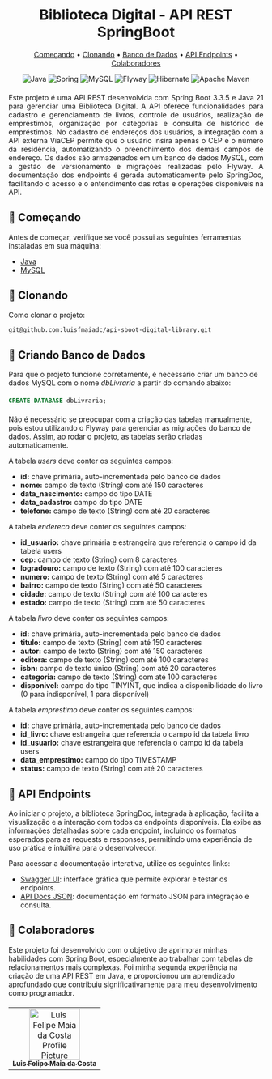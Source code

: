 <h1 align="center">Biblioteca Digital - API REST SpringBoot</h1>
<p align="center">
 <a href="#started">Começando</a> • 
  <a href="#cloning">Clonando</a> •
 <a href="#creating">Banco de Dados</a> •
 <a href="#routes">API Endpoints</a> •
 <a href="#colab">Colaboradores</a>
</p>

<p align="center" style="margin-bottom: 20;">
    <img src="https://img.shields.io/badge/java-%23ED8B00.svg?style=for-the-badge&logo=openjdk&logoColor=white" alt="Java" />
    <img src="https://img.shields.io/badge/spring-%236DB33F.svg?style=for-the-badge&logo=spring&logoColor=white" alt="Spring" />
    <img src="https://img.shields.io/badge/mysql-4479A1.svg?style=for-the-badge&logo=mysql&logoColor=white" alt="MySQL" />
    <img src="https://img.shields.io/badge/Flyway-CC0200.svg?style=for-the-badge&logo=Flyway&logoColor=white" alt="Flyway" />
    <img src="https://img.shields.io/badge/Hibernate-59666C?style=for-the-badge&logo=Hibernate&logoColor=white" alt="Hibernate" />
    <img src="https://img.shields.io/badge/Apache%20Maven-C71A36?style=for-the-badge&logo=Apache%20Maven&logoColor=white" alt="Apache Maven" />
</p>

<p style="text-align: justify;">Este projeto é uma API REST desenvolvida com Spring Boot 3.3.5 e Java 21 para gerenciar uma Biblioteca Digital. A API oferece funcionalidades para cadastro e gerenciamento de livros, controle de usuários, realização de empréstimos, organização por categorias e consulta de histórico de empréstimos. No cadastro de endereços dos usuários, a integração com a API externa ViaCEP permite que o usuário insira apenas o CEP e o número da residência, automatizando o preenchimento dos demais campos de endereço. Os dados são armazenados em um banco de dados MySQL, com a gestão de versionamento e migrações realizadas pelo Flyway. A documentação dos endpoints é gerada automaticamente pelo SpringDoc, facilitando o acesso e o entendimento das rotas e operações disponíveis na API.</p>
<h2 id="started">🚀 Começando</h2>

Antes de começar, verifique se você possui as seguintes ferramentas instaladas em sua máquina:

- [Java](https://www.oracle.com/java/technologies/downloads/#java22)
- [MySQL](https://dev.mysql.com/downloads/installer/)

<h2 id="cloning">👾 Clonando</h2>

Como clonar o projeto:
```bash
git@github.com:luisfmaiadc/api-sboot-digital-library.git
```

<h2 id="creating">💾 Criando Banco de Dados</h2>
<p style="margin-bottom: 20;">Para que o projeto funcione corretamente, é necessário criar um banco de dados MySQL com o nome <i>dbLivraria</i> a partir do comando abaixo:</p>


```SQL
CREATE DATABASE dbLivraria;
```

<p style="margin-top: 20;">Não é necessário se preocupar com a criação das tabelas manualmente, pois estou utilizando o Flyway para gerenciar as migrações do banco de dados. Assim, ao rodar o projeto, as tabelas serão criadas automaticamente.</p>

A tabela <i>users</i> deve conter os seguintes campos:

- <b>id:</b> chave primária, auto-incrementada pelo banco de dados
- <b>nome:</b> campo de texto (String) com até 150 caracteres
- <b>data_nascimento:</b> campo do tipo DATE
- <b>data_cadastro:</b> campo do tipo DATE
- <b>telefone:</b> campo de texto (String) com até 20 caracteres

A tabela <i>endereco</i> deve conter os seguintes campos:

- <b>id_usuario:</b> chave primária e estrangeira que referencia o campo id da tabela users
- <b>cep:</b> campo de texto (String) com 8 caracteres
- <b>logradouro:</b> campo de texto (String) com até 100 caracteres
- <b>numero:</b> campo de texto (String) com até 5 caracteres
- <b>bairro:</b> campo de texto (String) com até 50 caracteres
- <b>cidade:</b> campo de texto (String) com até 100 caracteres
- <b>estado:</b> campo de texto (String) com até 50 caracteres

A tabela <i>livro</i> deve conter os seguintes campos:

- <b>id:</b> chave primária, auto-incrementada pelo banco de dados
- <b>titulo:</b> campo de texto (String) com até 150 caracteres
- <b>autor:</b> campo de texto (String) com até 150 caracteres
- <b>editora:</b> campo de texto (String) com até 100 caracteres
- <b>isbn:</b> campo de texto único (String) com até 20 caracteres
- <b>categoria:</b> campo de texto (String) com até 100 caracteres
- <b>disponivel:</b> campo do tipo TINYINT, que indica a disponibilidade do livro (0 para indisponível, 1 para disponível)

A tabela <i>emprestimo</i> deve conter os seguintes campos:

- <b>id:</b> chave primária, auto-incrementada pelo banco de dados
- <b>id_livro:</b> chave estrangeira que referencia o campo id da tabela livro
- <b>id_usuario:</b> chave estrangeira que referencia o campo id da tabela users
- <b>data_emprestimo:</b> campo do tipo TIMESTAMP
- <b>status:</b> campo de texto (String) com até 20 caracteres

<h2 id="routes">📍 API Endpoints</h2>

Ao iniciar o projeto, a biblioteca SpringDoc, integrada à aplicação, facilita a visualização e a interação com todos os endpoints disponíveis. Ela exibe as informações detalhadas sobre cada endpoint, incluindo os formatos esperados para as requests e responses, permitindo uma experiência de uso prática e intuitiva para o desenvolvedor.

Para acessar a documentação interativa, utilize os seguintes links:

- [Swagger UI](http://localhost:8080/swagger-ui/index.html#/): interface gráfica que permite explorar e testar os endpoints.
- [API Docs JSON](http://localhost:8080/v3/api-docs): documentação em formato JSON para integração e consulta.

<h2 id="colab">🤝 Colaboradores</h2>
<p style="margin-bottom: 20;">Este projeto foi desenvolvido com o objetivo de aprimorar minhas habilidades com Spring Boot, especialmente ao trabalhar com tabelas de relacionamentos mais complexas. Foi minha segunda experiência na criação de uma API REST em Java, e proporcionou um aprendizado aprofundado que contribuiu significativamente para meu desenvolvimento como programador.</p>
<table>
  <tr>
    <td align="center">
      <a href="#">
        <img src="https://avatars.githubusercontent.com/u/168129517?v=4&size=64" width="100px;" alt="Luis Felipe Maia da Costa Profile Picture"/><br>
        <sub>
          <b>Luis Felipe Maia da Costa</b>
        </sub>
      </a>
    </td>
  </tr>
</table>
